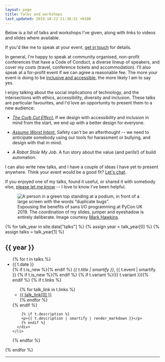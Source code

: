 ```yaml
---
layout: page
title: Talks and workshops
last_updated: 2019-10-22 21:38:31 +0100
---
```


Below is a list of talks and workshops I've given, along with links to videos and slides where available.

If you'd like me to speak at your event, [get in touch](/#contact) for details.

In general, I'm happy to speak at community organised, non-profit conferences that have a Code of Conduct, a diverse lineup of speakers, and cover my costs (travel, conference tickets and accommodation).
I'll also speak at a for-profit event if we can agree a reasonable fee.
The more your event is doing to be [inclusive and accessible](https://alexwlchan.net/ideas-for-inclusive-events/), the more likely I am to say yes.

I enjoy talking about the social implications of technology, and the intersections with ethics, accessibility, diversity and inclusion.
These talks are particular favourites, and I'd love an opportunity to present them to a new audience:

-   [*The Curb Cut Effect*.](/2019/01/monki-gras-the-curb-cut-effect/)
    If we design with accessibility and inclusion in mind from the start, we end up with a better design for everyone.

-   [*Assume Worst Intent*.](/2018/09/assume-worst-intent/)
    Safety can't be an afterthought -- we need to anticipate somebody using our tools for harassment or bullying, and design with that in mind.

-   *A Robot Stole My Job*.
    A fun story about the value (and perils!) of build automation.

I can also write new talks, and I have a couple of ideas I have yet to present anywhere.
Think your event would be a good fit?
[Let's chat](/#contact).

If you enjoyed one of my talks, found it useful, or shared it with somebody else, [please let me know](/#contact) -- I love to know I've been helpful.

<figure>
  <img src="/images/pyconuk-speaking.jpg" alt="A person in a green top standing at a podium, in front of a large screen with the words “duplicate bugs”.">
  <figcaption>
    Espousing the benefits of sans I/O programming at PyCon UK 2019.
    The coordination of my slides, jumper and eyeshadow is entirely deliberate.
    Image courtesy <a href="https://www.flickr.com/photos/184390836@N04/48726548731/">Mark Hawkins</a>.
  </figcaption>
</figure>

{% for talk_year in site.data["talks"] %}
  {% assign year = talk_year[0] %}
  {% assign talks = talk_year[1] %}
  <h2>{{ year }}</h2>

  <ul class="talks">
  {% for t in talks %}
    <li>
      <div class="talk__date">{{ t.date }}</div>
      <div class="talk__description">
        <span class="talk__title">
          {% if t.is_new %}<span class="talk__new">{% endif %}
          <em>{{ t.title | smartify }}</em>, {{ t.event | smartify }}
          {% if t.is_new %}</span>{% endif %}
          {% if t.variant %}({{ t.variant }}){% endif %}
        </span>
        {% if t.links %}
        <ul class="dot_list">
          {% for talk_link in t.links %}
          <li><a href="{{ talk_link[1] }}">{{ talk_link[0] }}</a></li>
          {% endfor %}
        </ul>
        {% endif %}

        {% if t.description %}
        <p>{{ t.description | smartify | render_markdown }}</p>
        {% endif %}
      </div>
    </li>
  {% endfor %}
  </ul>
{% endfor %}

<hr/>
